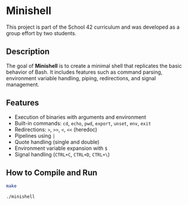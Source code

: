 # Minishell

This project is part of the School 42 curriculum and was developed as a group effort by two students.

## Description

The goal of **Minishell** is to create a minimal shell that replicates the basic behavior of Bash. It includes features such as command parsing, environment variable handling, piping, redirections, and signal management.

## Features

<ul>
  <li>Execution of binaries with arguments and environment</li>
  <li>Built-in commands: <code>cd</code>, <code>echo</code>, <code>pwd</code>, <code>export</code>, <code>unset</code>, <code>env</code>, <code>exit</code></li>
  <li>Redirections: <code>&gt;</code>, <code>&gt;&gt;</code>, <code>&lt;</code>, <code>&lt;&lt;</code> (heredoc)</li>
  <li>Pipelines using <code>|</code></li>
  <li>Quote handling (single and double)</li>
  <li>Environment variable expansion with <code>$</code></li>
  <li>Signal handling (<code>CTRL+C</code>, <code>CTRL+D</code>, <code>CTRL+\</code>)</li>
</ul>

## How to Compile and Run

```bash
make

./minishell
